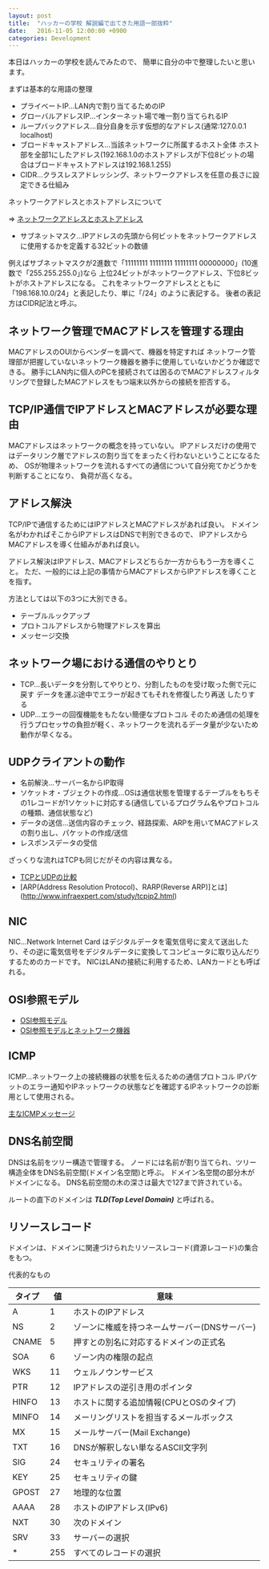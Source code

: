 ```yaml
---
layout: post
title:  "ハッカーの学校 解説編で出てきた用語一部抜粋"
date:   2016-11-05 12:00:00 +0900
categories: Development
---
```


本日はハッカーの学校を読んでみたので、
簡単に自分の中で整理したいと思います。

まずは基本的な用語の整理

- プライベートIP...LAN内で割り当てるためのIP
- グローバルアドレスIP...インターネット場で唯一割り当てられるIP
- ループバックアドレス...自分自身を示す仮想的なアドレス(通常:127.0.0.1 localhost)
- ブロードキャストアドレス...当該ネットワークに所属するホスト全体 ホスト部を全部1にしたアドレス(192.168.1.0のホストアドレスが下位8ビットの場合はブロードキャストアドレスは192.168.1.255)
- CIDR...クラスレスアドレッシング、ネットワークアドレスを任意の長さに設定できる仕組み

ネットワークアドレスとホストアドレスについて

=> [ネットワークアドレスとホストアドレス](http://www.itbook.info/study/p54.html)

- サブネットマスク...IPアドレスの先頭から何ビットをネットワークアドレスに使用するかを定義する32ビットの数値

例えばサブネットマスクが2進数で「11111111 11111111 11111111 00000000」(10進数で「255.255.255.0」)なら
上位24ビットがネットワークアドレス、下位8ビットがホストアドレスになる。
これをネットワークアドレスとともに「198.168.10.0/24」と表記したり、単に「/24」のように表記する。
後者の表記方はCIDR記法と呼ぶ。

## ネットワーク管理でMACアドレスを管理する理由

MACアドレスのOUIからベンダーを調べて、機器を特定すれば
ネットワーク管理部が把握していないネットワーク機器を勝手に使用していないかどうか確認できる。
勝手にLAN内に個人のPCを接続されては困るのでMACアドレスフィルタリングで登録したMACアドレスをもつ端末以外からの接続を拒否する。

## TCP/IP通信でIPアドレスとMACアドレスが必要な理由

MACアドレスはネットワークの概念を持っていない。
IPアドレスだけの使用ではデータリンク層でアドレスの割り当てをまったく行わないということになるため、
OSが物理ネットワークを流れるすべての通信について自分宛てかどうかを判断することになり、
負荷が高くなる。

## アドレス解決

TCP/IPで通信するためにはIPアドレスとMACアドレスがあれば良い。
ドメイン名がわかればそこからIPアドレスはDNSで判別できるので、
IPアドレスからMACアドレスを導く仕組みがあれば良い。

アドレス解決はIPアドレス、MACアドレスどちらか一方からもう一方を導くこと。
ただ、一般的には上記の事情からMACアドレスからIPアドレスを導くことを指す。

方法としては以下の3つに大別できる。

- テーブルルックアップ
- プロトコルアドレスから物理アドレスを算出
- メッセージ交換

## ネットワーク場における通信のやりとり

- TCP...長いデータを分割してやりとり、分割したものを受け取った側で元に戻す データを運ぶ途中でエラーが起きてもそれを修復したり再送
したりする
- UDP...エラーの回復機能をもたない簡便なプロトコル そのため通信の処理を行うプロセッサの負担が軽く、ネットワークを流れるデータ量が少ないため動作が早くなる。


## UDPクライアントの動作

- 名前解決...サーバー名からIP取得
- ソケットオ・ブジェクトの作成...OSは通信状態を管理するテーブルをもちその1レコードが1ソケットに対応する(通信しているプログラム名やプロトコルの種類、通信状態など)
- データの送信...送信内容のチェック、経路探索、ARPを用いてMACアドレスの割り出し、パケットの作成/送信
- レスポンスデータの受信

ざっくりな流れはTCPも同じだがその内容は異なる。

- [TCPとUDPの比較](http://gihyo.jp/admin/serial/01/net_prac_tech/0007)
- [ARP(Address Resolution Protocol)、RARP(Reverse ARP)]とは](http://www.infraexpert.com/study/tcpip2.html)


## NIC

NIC...Network Internet Card はデジタルデータを電気信号に変えて送出したり、その逆に電気信号をデジタルデータに変換してコンピュータに取り込んだりするためのカードです。
NICはLANの接続に利用するため、LANカードとも呼ばれる。

## OSI参照モデル

- [OSI参照モデル](http://miyata.gotdns.com/net/OSI..htm)
- [OSI参照モデルとネットワーク機器](http://old.active-sita.com/32_benkyo/ren_01_pc-net-2/pc-net-2.html)

## ICMP

ICMP...ネットワーク上の接続機器の状態を伝えるための通信プロトコル
IPパケットのエラー通知やIPネットワークの状態などを確認するIPネットワークの診断用として使用される。

[主なICMPメッセージ](http://blog.negabaro.com/4903.html)

## DNS名前空間

DNSは名前をツリー構造で管理する。
ノードには名前が割り当てられ、ツリー構造全体をDNS名前空間(ドメイン名空間)と呼ぶ。
ドメイン名空間の部分木がドメインになる。
DNS名前空間の木の深さは最大で127まで許されている。

ルートの直下のドメインは ***TLD(Top Level Domain)*** と呼ばれる。

## リソースレコード

ドメインは、ドメインに関連づけられたリソースレコード(資源レコード)の集合をもつ。

代表的なもの


| タイプ | 値 | 意味  |
| ------ | ------ | ------ |
|  A  |  1  |   ホストのIPアドレス  |
|  NS  |  2  |   ゾーンに権威を持つネームサーバー(DNSサーバー)  |
|  CNAME  |  5  |  押すとの別名に対応するドメインの正式名  |
|  SOA  |  6  |  ゾーン内の権限の起点  |
|  WKS  |  11 |  ウェルノウンサービス  |
|  PTR  |  12  | IPアドレスの逆引き用のポインタ   |
|  HINFO  |  13  |  ホストに関する追加情報(CPUとOSのタイプ)  |
|  MINFO  |  14  |  メーリングリストを担当するメールボックス  |
|  MX  |  15  |  メールサーバー(Mail Exchange)  |
|  TXT  | 16   |  DNSが解釈しない単なるASCII文字列  |
|  SIG  | 24   |  セキュリティの署名  |
|  KEY  | 25   |  セキュリティの鍵  |
|  GPOST  |  27  |  地理的な位置  |
|  AAAA  |  28  |  ホストのIPアドレス(IPv6)  |
|  NXT  |  30  |  次のドメイン  |
|  SRV  |  33  |  サーバーの選択  |
|  *  |  255  |  すべてのレコードの選択  |



